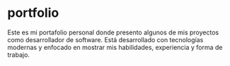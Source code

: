# portfolio
Este es mi portafolio personal donde presento algunos de mis proyectos como desarrollador de software. Está desarrollado con tecnologías modernas y enfocado en mostrar mis habilidades, experiencia y forma de trabajo.
